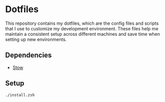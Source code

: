 # Dotfiles
This repository contains my dotfiles, which are the config files and scripts that I use to customize my development environment. These files help me maintain a consistent setup across different machines and save time when setting up new environments.

## Dependencies
- [Stow](https://www.gnu.org/software/stow/)

## Setup 
```bash
./install.zsh
```
